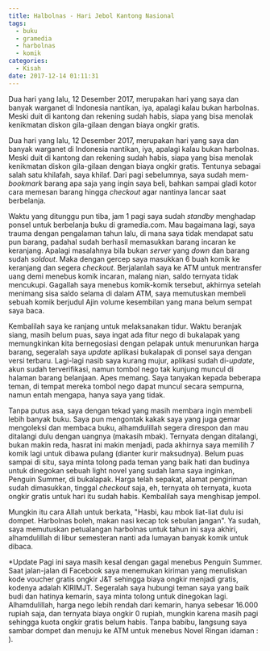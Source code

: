 ```yaml
---
title: Halbolnas - Hari Jebol Kantong Nasional
tags:
  - buku
  - gramedia
  - harbolnas
  - komik
categories:
  - Kisah
date: 2017-12-14 01:11:31
---
```


Dua hari yang lalu, 12 Desember 2017, merupakan hari yang saya dan banyak warganet di Indonesia nantikan, iya, apalagi kalau bukan harbolnas. Meski duit di kantong dan rekening sudah habis, siapa yang bisa menolak kenikmatan diskon gila-gilaan dengan biaya ongkir gratis.

<!-- more -->

Dua hari yang lalu, 12 Desember 2017, merupakan hari yang saya dan banyak warganet di Indonesia nantikan, iya, apalagi kalau bukan harbolnas. Meski duit di kantong dan rekening sudah habis, siapa yang bisa menolak kenikmatan diskon gila-gilaan dengan biaya ongkir gratis. Tentunya sebagai salah satu khilafah, saya khilaf. Dari pagi sebelumnya, saya sudah mem-_bookmark_ barang apa saja yang ingin saya beli, bahkan sampai gladi kotor cara memesan barang hingga _checkout_ agar nantinya lancar saat berbelanja.

Waktu yang ditunggu pun tiba, jam 1 pagi saya sudah _standby_ menghadap ponsel untuk berbelanja buku di gramedia.com. Mau bagaimana lagi, saya trauma dengan pengalaman tahun lalu, di mana saya tidak mendapat satu pun barang, padahal sudah berhasil memasukkan barang incaran ke keranjang. Apalagi masalahnya bila bukan _server_ yang _down_ dan barang sudah _soldout_. Maka dengan gercep saya masukkan 6 buah komik ke keranjang dan segera _checkout_. Berjalanlah saya ke ATM untuk mentransfer uang demi menebus komik incaran, malang nian, saldo ternyata tidak mencukupi. Gagallah saya menebus komik-komik tersebut, akhirnya setelah menimang sisa saldo selama di dalam ATM, saya memutuskan membeli sebuah komik berjudul Ajin volume kesembilan yang mana belum sempat saya baca.

Kembalilah saya ke ranjang untuk melaksanakan tidur. Waktu beranjak siang, masih belum puas, saya ingat ada fitur nego di bukalapak yang memungkinkan kita bernegosiasi dengan pelapak untuk menurunkan harga barang, segeralah saya _update_ aplikasi bukalapak di ponsel saya dengan versi terbaru. Lagi-lagi nasib saya kurang mujur, aplikasi sudah di-_update_, akun sudah terverifikasi, namun tombol nego tak kunjung muncul di halaman barang belanjaan. Apes memang. Saya tanyakan kepada beberapa teman, di tempat mereka tombol nego dapat muncul secara sempurna, namun entah mengapa, hanya saya yang tidak.

Tanpa putus asa, saya dengan tekad yang masih membara ingin membeli lebih banyak buku. Saya pun mengontak kakak saya yang juga gemar mengoleksi dan membaca buku, alhamdulillah segera direspon dan mau ditalangi dulu dengan uangnya (makasih mbak). Ternyata dengan ditalangi, bukan makin reda, hasrat ini makin menjadi, pada akhirnya saya memilih 7 komik lagi untuk dibawa pulang (dianter kurir maksudnya). Belum puas sampai di situ, saya minta tolong pada teman yang baik hati dan budinya untuk dinegokan sebuah light novel yang sudah lama saya inginkan, Penguin Summer, di bukalapak. Harga telah sepakat, alamat pengiriman sudah dimasukkan, tinggal _checkout_ saja, eh, ternyata oh ternyata, kuota ongkir gratis untuk hari itu sudah habis. Kembalilah saya menghisap jempol.

Mungkin itu cara Allah untuk berkata, "Hasbi, kau mbok liat-liat dulu isi dompet. Harbolnas boleh, makan nasi kecap tok sebulan jangan". Ya sudah, saya memutuskan petualangan harbolnas untuk tahun ini saya akhiri, alhamdulillah di libur semesteran nanti ada lumayan banyak komik untuk dibaca.

*Update Pagi ini saya masih kesal dengan gagal menebus Penguin Summer. Saat jalan-jalan di Facebook saya menemukan kiriman yang menuliskan kode voucher gratis ongkir J&T sehingga biaya ongkir menjadi gratis, kodenya adalah KIRIMJT. Segeralah saya hubungi teman saya yang baik budi dan hatinya kemarin, saya minta tolong untuk dinegokan lagi. Alhamdulillah, harga nego lebih rendah dari kemarin, hanya sebesar 16.000 rupiah saja, dan ternyata biaya ongkir 0 rupiah, mungkin karena masih pagi sehingga kuota ongkir gratis belum habis. Tanpa babibu, langsung saya sambar dompet dan menuju ke ATM untuk menebus Novel Ringan idaman : ).